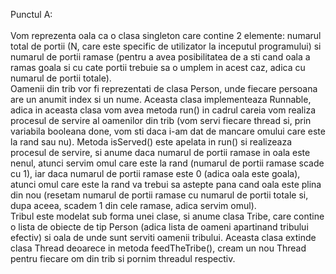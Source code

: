 Punctul A: <br> <br>
  Vom reprezenta oala ca o clasa singleton care contine 2 elemente: numarul total de portii (N, care este specific de utilizator la inceputul programului) si numarul de portii
ramase (pentru a avea posibilitatea de a sti cand oala a ramas goala si cu cate portii trebuie sa o umplem in acest caz, adica cu numarul de portii totale). <br>
  Oamenii din trib vor fi reprezentati de clasa Person, unde fiecare persoana are un anumit index si un nume. Aceasta clasa implementeaza Runnable, adica in aceasta clasa vom 
avea metoda run() in cadrul careia vom realiza procesul de servire al oamenilor din trib (vom servi fiecare thread si, prin variabila booleana done, vom sti daca i-am dat de
mancare omului care este la rand sau nu). Metoda isServed() este apelata in run() si realizeaza procesul de servire, si anume daca numarul de portii ramase in oala este nenul, atunci servim omul care este la rand (numarul de portii ramase scade cu 1), iar daca numarul de portii ramase este 0 (adica oala este goala), atunci omul care este la rand va
trebui sa astepte pana cand oala este plina din nou (resetam numarul de portii ramase cu numarul de portii totale si, dupa aceea, scadem 1 din cele ramase, adica servim omul). <br> 
  Tribul este modelat sub forma unei clase, si anume clasa Tribe, care contine o lista de obiecte de tip Person (adica lista de oameni apartinand tribului efectiv) si oala de unde sunt serviti oamenii tribului. Aceasta clasa extinde clasa Thread deoarece in metoda feedTheTribe(), cream un nou Thread pentru fiecare om din trib si pornim threadul respectiv. 
